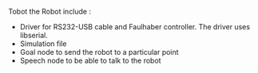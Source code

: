 Tobot the Robot include :

* Driver for RS232-USB cable and Faulhaber controller. The driver uses libserial.
* Simulation file
* Goal node to send the robot to a particular point
* Speech node to be able to talk to the robot
